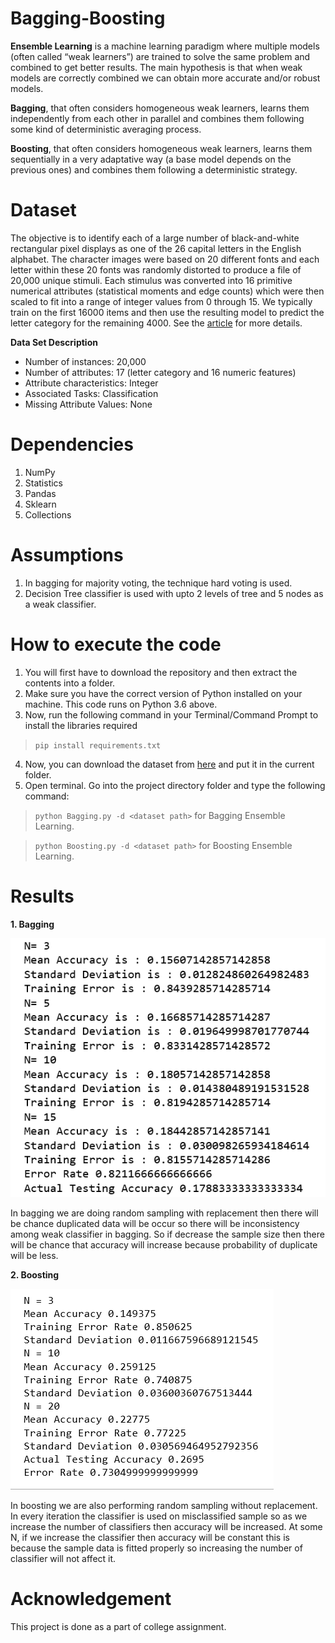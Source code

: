 # Bagging-Boosting

**Ensemble Learning** is a machine learning paradigm where multiple models (often called “weak learners”) are trained to solve the same problem and combined to get better results. The main hypothesis is that when weak models are correctly combined we can obtain more accurate and/or robust models.

**Bagging**, that often considers homogeneous weak learners, learns them independently from each other in parallel and combines them following some kind of deterministic averaging process.

**Boosting**, that often considers homogeneous weak learners, learns them sequentially in a very adaptative way (a base model depends on the previous ones) and combines them following a deterministic strategy.

# Dataset

The objective is to identify each of a large number of black-and-white rectangular pixel displays as one of the 26 capital letters in the English alphabet. The character images were based on 20 different fonts and each letter within these 20 fonts was randomly distorted to produce a file of 20,000 unique stimuli. Each stimulus was converted into 16 primitive numerical attributes (statistical moments and edge counts) which were then scaled to fit into a range of integer values from 0 through 15. We typically train on the first 16000 items and then use the resulting model to predict the letter category for the remaining 4000. See the [article](http://www.cs.uu.nl/docs/vakken/mpr/Frey-Slate.pdf) for more details.

**Data Set Description**

- Number of instances: 20,000
- Number of attributes: 17 (letter category and 16 numeric features)
- Attribute characteristics: Integer
- Associated Tasks: Classification
- Missing Attribute Values: None

# Dependencies

1. NumPy
2. Statistics
3. Pandas
4. Sklearn
5. Collections

# Assumptions 

1. In bagging for majority voting, the technique hard voting is used.
2. Decision Tree classifier is used with upto 2 levels of tree and 5 nodes as a weak classifier.

# How to execute the code

1. You will first have to download the repository and then extract the contents into a folder.
2. Make sure you have the correct version of Python installed on your machine. This code runs on Python 3.6 above.
3. Now, run the following command in your Terminal/Command Prompt to install the libraries required
> `pip install requirements.txt`
4. Now, you can download the dataset from [here](ftp://ftp.ics.uci.edu/pub/machine-learning-databases/letter-recognition
) and put it in the current folder.
5. Open terminal. Go into the project directory folder and type the following command:
> `python Bagging.py -d <dataset path>` for Bagging Ensemble Learning.

> `python Boosting.py -d <dataset path>` for Boosting Ensemble Learning.

# Results

**1. Bagging**

![output1](https://github.com/Devashi-Choudhary/Bagging-Boosting/blob/main/Bagging.png)

In bagging we are doing random sampling with replacement then there will be chance duplicated data will be occur so there will be inconsistency among weak classifier in bagging. So  if decrease the sample size then there will be chance that accuracy will increase because probability of duplicate will be less.

**2. Boosting**

![output2](https://github.com/Devashi-Choudhary/Bagging-Boosting/blob/main/Boosting.png)

In boosting we are also performing random sampling without replacement. In every iteration the classifier is used on misclassified sample so as we increase the number of classifiers then accuracy will be increased. At some N, if we increase the classifier then accuracy will be constant this is because the sample data is fitted properly so increasing the number of classifier will not affect it.


# Acknowledgement
 This project is done as a part of college assignment.


